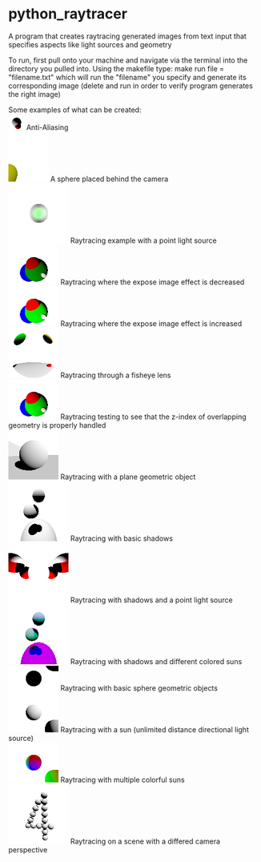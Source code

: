 # python_raytracer
A program that creates raytracing generated images from text input that specifies aspects like light sources and geometry

To run, first pull onto your machine and navigate via the terminal into the directory you pulled into.
Using the makefile type:
make run file = "filename.txt"
which will run the "filename" you specify and generate its corresponding image (delete and run in order to verify program generates the right image)

Some examples of what can be created:
<br>
![alt_text](https://github.com/samuelHurh/python_raytracer/blob/main/raytracing/aa.png?raw=true)
Anti-Aliasing <br>
![alt text](https://github.com/samuelHurh/python_raytracer/blob/main/raytracing/behind.png?raw=true)
A sphere placed behind the camera<br>
![alt text](https://github.com/samuelHurh/python_raytracer/blob/main/raytracing/bulb.png?raw=true)
Raytracing example with a point light source<br>
![alt text](https://github.com/samuelHurh/python_raytracer/blob/main/raytracing/expose1.png?raw=true)
Raytracing where the expose image effect is decreased<br>
![alt text](https://github.com/samuelHurh/python_raytracer/blob/main/raytracing/expose2.png?raw=true)
Raytracing where the expose image effect is increased<br>
![alt text](https://github.com/samuelHurh/python_raytracer/blob/main/raytracing/fisheye.png?raw=true)
Raytracing through a fisheye lens<br>
![alt text](https://github.com/samuelHurh/python_raytracer/blob/main/raytracing/overlap.png?raw=true)
Raytracing testing to see that the z-index of overlapping geometry is properly handled<br>
![alt text](https://github.com/samuelHurh/python_raytracer/blob/main/raytracing/plane.png?raw=true)
Raytracing with a plane geometric object<br>
![alt text](https://github.com/samuelHurh/python_raytracer/blob/main/raytracing/shadow-basic.png?raw=true)
Raytracing with basic shadows<br>
![alt text](https://github.com/samuelHurh/python_raytracer/blob/main/raytracing/shadow-bulb.png?raw=true)
Raytracing with shadows and a point light source<br>
![alt text](https://github.com/samuelHurh/python_raytracer/blob/main/raytracing/shadow-suns.png?raw=true)
Raytracing with shadows and different colored suns<br>
![alt text](https://github.com/samuelHurh/python_raytracer/blob/main/raytracing/sphere.png?raw=true)
Raytracing with basic sphere geometric objects<br>
![alt text](https://github.com/samuelHurh/python_raytracer/blob/main/raytracing/sun.png?raw=true)
Raytracing with a sun (unlimited distance directional light source)<br>
![alt text](https://github.com/samuelHurh/python_raytracer/blob/main/raytracing/suns.png?raw=true)
Raytracing with multiple colorful suns<br>
![alt text](https://github.com/samuelHurh/python_raytracer/blob/main/raytracing/view.png?raw=true)
Raytracing on a scene with a differed camera perspective<br>



